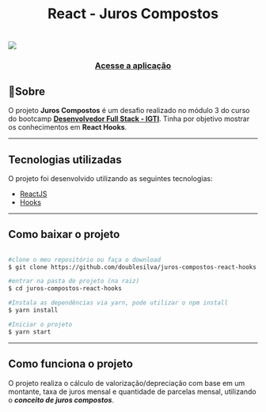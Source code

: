 <h1 align="center">React - Juros Compostos</h1>

<h1>
  <img src="https://ik.imagekit.io/doublesilva/github-projects/juros-compostos-react_lIjEuKKSj.gif">
</h1>
<h3 align="center">
  <a href="https://juros-compostos.herokuapp.com/">Acesse a aplicação</a>
</h3>

## 📝Sobre
 O projeto **Juros Compostos** é um desafio realizado no módulo 3 do curso do bootcamp **[Desenvolvedor Full Stack - IGTI](https://www.igti.com.br/custom/bootcamp-desenvolvedor-full-stack/)**. Tinha por objetivo mostrar os conhecimentos em **React Hooks**.

---

 ## Tecnologias utilizadas
 
 O projeto foi desenvolvido utilizando as seguintes tecnologias:

- [ReactJS](https://reactjs.org)
- [Hooks](https://reactjs.org/docs/hooks-intro.html)

---

## Como baixar o projeto

```bash

#clone o meu repositório ou faça o download
$ git clone https://github.com/doublesilva/juros-compostos-react-hooks.git

#entrar na pasta do projeto (na raiz)
$ cd juros-compostos-react-hooks

#Instala as dependências via yarn, pode utilizar o npm install
$ yarn install

#Iniciar o projeto
$ yarn start

```

---

## Como funciona o projeto

O projeto realiza o cálculo de valorização/depreciação com base em um montante, taxa de juros mensal e quantidade de parcelas mensal, utilizando o ***conceito de juros compostos***.


